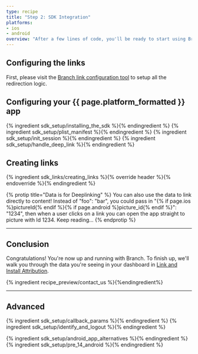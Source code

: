 ```yaml
---
type: recipe
title: "Step 2: SDK Integration"
platforms:
- ios
- android
overview: "After a few lines of code, you'll be ready to start using Branch links for deep linking and tracking downloads"
---
```


## Configuring the links

First, please visit the [Branch link configuration tool](https://start.branch.io/) to setup all the redirection logic.

<!--- /Configuring the Dashboard-->

## Configuring your {{ page.platform_formatted }} app
{% ingredient sdk_setup/installing_the_sdk %}{% endingredient %}
{% ingredient sdk_setup/plist_manifest %}{% endingredient %}
{% ingredient sdk_setup/init_session %}{% endingredient %}
{% ingredient sdk_setup/handle_deep_link %}{% endingredient %}
<!--- /Configuring the Client-->

## Creating links

{% ingredient sdk_links/creating_links %}{% override header %}{% endoverride %}{% endingredient %}

{% protip title="Data is for Deeplinking" %}
You can also use the data to link directly to content! Instead of "foo": "bar", you could pass in "{% if page.ios %}pictureId{% endif %}{% if page.android %}picture_id{% endif %}": "1234", then when a user clicks on a link you can open the app straight to picture with Id 1234. Keep reading...
{% endprotip %}

-----

## Conclusion

Congratulations! You're now up and running with Branch. To finish up, we'll walk you through the data you're seeing in your dashboard in [Link and Install Attribution](/recipes/measuring_installs/{{page.platform}}/).

{% ingredient recipe_preview/contact_us %}{%endingredient%}

-----

## Advanced

{% ingredient sdk_setup/callback_params %}{% endingredient %}
{% ingredient sdk_setup/identify_and_logout %}{% endingredient %}

{% ingredient sdk_setup/android_app_alternatives %}{% endingredient %}
{% ingredient sdk_setup/pre_14_android %}{% endingredient %}